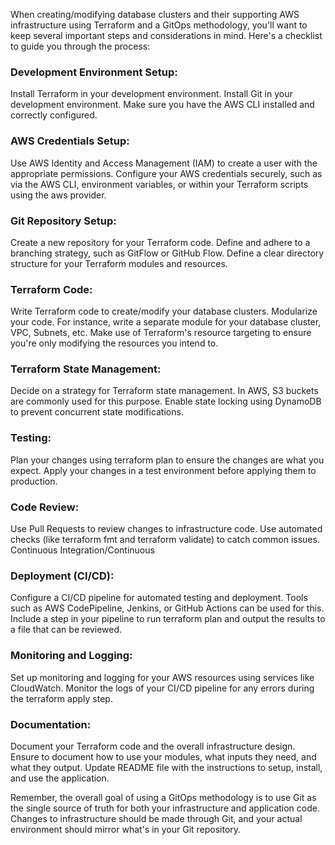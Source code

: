 When creating/modifying database clusters and their supporting AWS infrastructure using Terraform and a GitOps methodology, you'll want to keep several important steps and considerations in mind. Here's a checklist to guide you through the process:

### Development Environment Setup:

Install Terraform in your development environment.
Install Git in your development environment.
Make sure you have the AWS CLI installed and correctly configured.

### AWS Credentials Setup:

Use AWS Identity and Access Management (IAM) to create a user with the appropriate permissions.
Configure your AWS credentials securely, such as via the AWS CLI, environment variables, or within your Terraform scripts using the aws provider.

### Git Repository Setup:

Create a new repository for your Terraform code.
Define and adhere to a branching strategy, such as GitFlow or GitHub Flow.
Define a clear directory structure for your Terraform modules and resources.

### Terraform Code:

Write Terraform code to create/modify your database clusters.
Modularize your code. For instance, write a separate module for your database cluster, VPC, Subnets, etc.
Make use of Terraform's resource targeting to ensure you're only modifying the resources you intend to.

### Terraform State Management:

Decide on a strategy for Terraform state management. In AWS, S3 buckets are commonly used for this purpose.
Enable state locking using DynamoDB to prevent concurrent state modifications.

### Testing:

Plan your changes using terraform plan to ensure the changes are what you expect.
Apply your changes in a test environment before applying them to production.

### Code Review:

Use Pull Requests to review changes to infrastructure code.
Use automated checks (like terraform fmt and terraform validate) to catch common issues.
Continuous Integration/Continuous 

### Deployment (CI/CD):

Configure a CI/CD pipeline for automated testing and deployment. Tools such as AWS CodePipeline, Jenkins, or GitHub Actions can be used for this.
Include a step in your pipeline to run terraform plan and output the results to a file that can be reviewed.

### Monitoring and Logging:

Set up monitoring and logging for your AWS resources using services like CloudWatch.
Monitor the logs of your CI/CD pipeline for any errors during the terraform apply step.

### Documentation:

Document your Terraform code and the overall infrastructure design.
Ensure to document how to use your modules, what inputs they need, and what they output.
Update README file with the instructions to setup, install, and use the application.

Remember, the overall goal of using a GitOps methodology is to use Git as the single source of truth for both your infrastructure and application code. Changes to infrastructure should be made through Git, and your actual environment should mirror what's in your Git repository.




